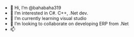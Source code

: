 - 👋 Hi, I’m @bahabaha319
- 👀 I’m interested in C#. C++, .Net dev. 
- 🌱 I’m currently learning visual studio
- 💞️ I’m looking to collaborate on developing ERP from .Net
- 📫 

<!---
bahabaha319/bahabaha319 is a ✨ special ✨ repository because its `README.md` (this file) appears on your GitHub profile.
You can click the Preview link to take a look at your changes.
--->
